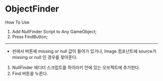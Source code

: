 # ObjectFinder

How To Use

1. Add NullFinder Script to Any GameObject;
2. Press FindButton;

--------------------------------------------------------

 * 씬에서 버튼에 missing or null 값이 들어가 있거나, Image 컴포넌트에 source가 missing or null 인 경우를 찾아준다.

1. NullFinder 에디터 스크립트를 하이라키 안에 있는 오브젝트에 추가한다.
2. Find 버튼을 누른다.
